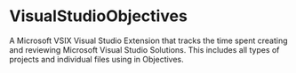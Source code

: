 ﻿# VisualStudioObjectives

A Microsoft VSIX Visual Studio Extension that tracks the time spent creating and reviewing Microsoft Visual Studio Solutions. This includes all types of projects and individual files using in Objectives.  